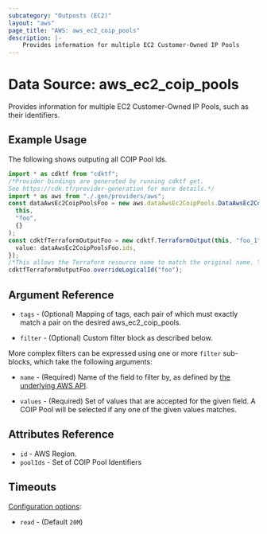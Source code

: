 ```yaml
---
subcategory: "Outposts (EC2)"
layout: "aws"
page_title: "AWS: aws_ec2_coip_pools"
description: |-
    Provides information for multiple EC2 Customer-Owned IP Pools
---
```


# Data Source: aws\_ec2\_coip\_pools

Provides information for multiple EC2 Customer-Owned IP Pools, such as their identifiers.

## Example Usage

The following shows outputing all COIP Pool Ids.

```typescript
import * as cdktf from "cdktf";
/*Provider bindings are generated by running cdktf get.
See https://cdk.tf/provider-generation for more details.*/
import * as aws from "./.gen/providers/aws";
const dataAwsEc2CoipPoolsFoo = new aws.dataAwsEc2CoipPools.DataAwsEc2CoipPools(
  this,
  "foo",
  {}
);
const cdktfTerraformOutputFoo = new cdktf.TerraformOutput(this, "foo_1", {
  value: dataAwsEc2CoipPoolsFoo.ids,
});
/*This allows the Terraform resource name to match the original name. You can remove the call if you don't need them to match.*/
cdktfTerraformOutputFoo.overrideLogicalId("foo");

```

## Argument Reference

*   `tags` - (Optional) Mapping of tags, each pair of which must exactly match
    a pair on the desired aws\_ec2\_coip\_pools.

*   `filter` - (Optional) Custom filter block as described below.

More complex filters can be expressed using one or more `filter` sub-blocks,
which take the following arguments:

*   `name` - (Required) Name of the field to filter by, as defined by
    [the underlying AWS API](https://docs.aws.amazon.com/AWSEC2/latest/APIReference/API_DescribeCoipPools.html).

*   `values` - (Required) Set of values that are accepted for the given field.
    A COIP Pool will be selected if any one of the given values matches.

## Attributes Reference

* `id` - AWS Region.
* `poolIds` - Set of COIP Pool Identifiers

## Timeouts

[Configuration options](https://developer.hashicorp.com/terraform/language/resources/syntax#operation-timeouts):

* `read` - (Default `20M`)
